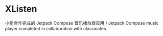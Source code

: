 # XListen
小组合作完成的 Jetpack Compose 音乐播放器应用 / Jetpack Compose music player completed in collaboration with classmates.
